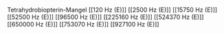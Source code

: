 Tetrahydrobiopterin-Mangel
[[120 Hz (E)]]
[[2500 Hz (E)]]
[[15750 Hz (E)]]
[[52500 Hz (E)]]
[[96500 Hz (E)]]
[[225160 Hz (E)]]
[[524370 Hz (E)]]
[[650000 Hz (E)]]
[[753070 Hz (E)]]
[[927100 Hz (E)]]